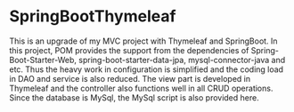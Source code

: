 # SpringBootThymeleaf
This is an upgrade of my MVC project with Thymeleaf and SpringBoot. In this project, POM  provides the support from the dependencies of Spring-Boot-Starter-Web, spring-boot-starter-data-jpa, mysql-connector-java and etc.  Thus the heavy work in configuration is simplified and the coding load in DAO and service is also reduced. The view part is developed in Thymeleaf and the controller also functions well in all CRUD operations. Since the database is MySql, the MySql script is also provided here.

